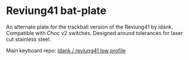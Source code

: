 # Reviung41 bat-plate

An alternate plate for the trackball version of the Reviung41 by idank. Compatible with Choc v2 switches. Designed around tolerances for laser cut stainless steel.

Main keyboard repo: [idank / reviung41 low profile](https://github.com/idank/keyboards/tree/main/reviung/reviung41%20low%20profile)